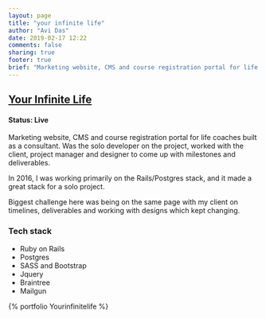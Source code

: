 ```yaml
---
layout: page
title: "your infinite life"
author: "Avi Das"
date: 2019-02-17 12:22
comments: false
sharing: true
footer: true
brief: "Marketing website, CMS and course registration portal for life coaches."
---
```


## [Your Infinite Life](https://www.yourinfinitelifeonline.com/)
#### Status: Live

Marketing website, CMS and course registration portal for life coaches built as a consultant. Was the solo developer on the project, worked with the client, project manager and designer to come up with milestones and deliverables.

In 2016, I was working primarily on the Rails/Postgres stack, and it made a great stack for a solo project. 

Biggest challenge here was being on the same page with my client on timelines, deliverables and working with designs which kept changing.

### Tech stack
- Ruby on Rails
- Postgres
- SASS and Bootstrap
- Jquery
- Braintree
- Mailgun

{% portfolio Yourinfinitelife %}
